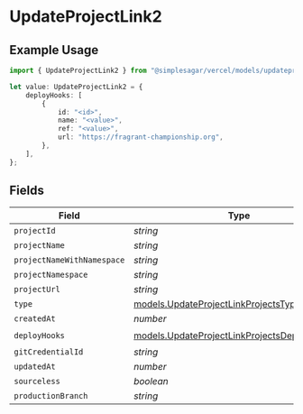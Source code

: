 # UpdateProjectLink2

## Example Usage

```typescript
import { UpdateProjectLink2 } from "@simplesagar/vercel/models/updateprojectop.js";

let value: UpdateProjectLink2 = {
    deployHooks: [
        {
            id: "<id>",
            name: "<value>",
            ref: "<value>",
            url: "https://fragrant-championship.org",
        },
    ],
};
```

## Fields

| Field                                                                                              | Type                                                                                               | Required                                                                                           | Description                                                                                        |
| -------------------------------------------------------------------------------------------------- | -------------------------------------------------------------------------------------------------- | -------------------------------------------------------------------------------------------------- | -------------------------------------------------------------------------------------------------- |
| `projectId`                                                                                        | *string*                                                                                           | :heavy_minus_sign:                                                                                 | N/A                                                                                                |
| `projectName`                                                                                      | *string*                                                                                           | :heavy_minus_sign:                                                                                 | N/A                                                                                                |
| `projectNameWithNamespace`                                                                         | *string*                                                                                           | :heavy_minus_sign:                                                                                 | N/A                                                                                                |
| `projectNamespace`                                                                                 | *string*                                                                                           | :heavy_minus_sign:                                                                                 | N/A                                                                                                |
| `projectUrl`                                                                                       | *string*                                                                                           | :heavy_minus_sign:                                                                                 | N/A                                                                                                |
| `type`                                                                                             | [models.UpdateProjectLinkProjectsType](../models/updateprojectlinkprojectstype.md)                 | :heavy_minus_sign:                                                                                 | N/A                                                                                                |
| `createdAt`                                                                                        | *number*                                                                                           | :heavy_minus_sign:                                                                                 | N/A                                                                                                |
| `deployHooks`                                                                                      | [models.UpdateProjectLinkProjectsDeployHooks](../models/updateprojectlinkprojectsdeployhooks.md)[] | :heavy_check_mark:                                                                                 | N/A                                                                                                |
| `gitCredentialId`                                                                                  | *string*                                                                                           | :heavy_minus_sign:                                                                                 | N/A                                                                                                |
| `updatedAt`                                                                                        | *number*                                                                                           | :heavy_minus_sign:                                                                                 | N/A                                                                                                |
| `sourceless`                                                                                       | *boolean*                                                                                          | :heavy_minus_sign:                                                                                 | N/A                                                                                                |
| `productionBranch`                                                                                 | *string*                                                                                           | :heavy_minus_sign:                                                                                 | N/A                                                                                                |